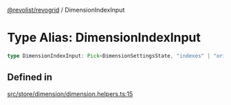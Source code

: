 [@revolist/revogrid](README.md) / DimensionIndexInput

# Type Alias: DimensionIndexInput

```ts
type DimensionIndexInput: Pick<DimensionSettingsState, "indexes" | "originItemSize" | "indexToItem">;
```

## Defined in

[src/store/dimension/dimension.helpers.ts:15](https://github.com/revolist/revogrid/blob/25c443de65de6e4fb3ac1b2c638df62d9ca5c202/src/store/dimension/dimension.helpers.ts#L15)

